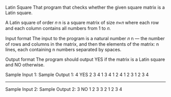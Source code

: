 Latin Square 
That program that checks whether the given square matrix is a Latin square.

A Latin square of order 𝑛
n is a square matrix of size 𝑛×𝑛 where each row and each column contains all numbers from 1 to 𝑛.

Input format
The input to the program is a natural number 𝑛
n — the number of rows and columns in the matrix, and then the elements of the matrix:
n lines, each containing 
n numbers separated by spaces.

Output format
The program should output YES if the matrix is a Latin square and NO otherwise.

Sample Input 1:           Sample Output 1:
4                         YES
2 3 4 1
3 4 1 2
4 1 2 3
1 2 3 4

-------------------------------------------
Sample Input 2:          Sample Output 2:
3                        NO
1 2 3
3 2 1
2 3 4


